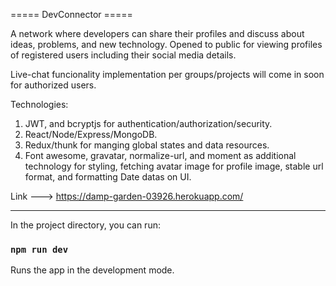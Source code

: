 ===== DevConnector =====

A network where developers can share their profiles and discuss about ideas, problems, and new technology.
Opened to public for viewing profiles of registered users including their social media details.

Live-chat funcionality implementation per groups/projects will come in soon for authorized users.

Technologies:

1) JWT, and bcryptjs for authentication/authorization/security.
2) React/Node/Express/MongoDB.
3) Redux/thunk for manging global states and data resources.
4) Font awesome, gravatar, normalize-url, and moment as additional technology for styling, fetching avatar image for profile image, stable url format, and formatting Date datas on UI.

Link ---> https://damp-garden-03926.herokuapp.com/

----------------------------------------------------------------------------------------------------------------------------------------------------------------------
In the project directory, you can run:

### `npm run dev`

Runs the app in the development mode.<br />
